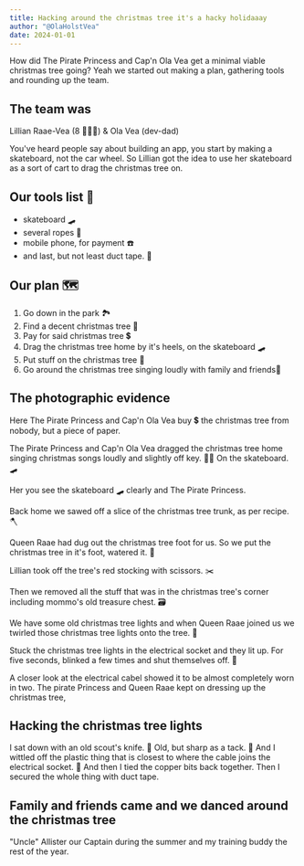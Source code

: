 ```yaml
---
title: Hacking around the christmas tree it's a hacky holidaaay
author: "@OlaHolstVea"
date: 2024-01-01
---
```


How did The Pirate Princess and Cap'n Ola Vea get a minimal viable christmas tree going?
Yeah we started out making a plan, gathering tools and rounding up the team.

## The team was

Lillian Raae-Vea (8 🏴‍☠️👸) & Ola Vea (dev-dad)

You've heard people say about building an app, you start by making a skateboard, not the car wheel. So Lillian got the idea to use her skateboard as a sort of cart to drag the christmas tree on.


## Our tools list 🔧

- skateboard 🛹
- several ropes 🧶
- mobile phone, for payment ☎️
- and last, but not least duct tape. 💪

## Our plan 🗺️

1. Go down in the park 🏞️
2. Find a decent christmas tree 🌲
3. Pay for said christmas tree 💲
4. Drag the christmas tree home by it's heels, on the skateboard 🛹
5. Put stuff on the christmas tree 🌟
6. Go around the christmas tree singing loudly with family and friends🎵

## The photographic evidence

Here The Pirate Princess and Cap'n Ola Vea buy 💲 the christmas tree from nobody, but a piece of paper.

[](https://pbs.twimg.com/media/GCw7PFPXUAAzZV2?format=jpg&name=medium)

The Pirate Princess and Cap'n Ola Vea dragged the christmas tree home singing christmas songs loudly and slightly off key. 🔑🎵 On the skateboard. 🛹

[](https://pbs.twimg.com/media/GCw7aCvWoAAlJPf?format=jpg&name=small)

Her you see the skateboard 🛹 clearly and The Pirate Princess.

[](https://pbs.twimg.com/media/GCw8uakWkAEdfYA?format=jpg&name=small)

Back home we sawed off a slice of the christmas tree trunk, as per recipe. 🪓

[](https://pbs.twimg.com/media/GCw7iTJWUAAlV3x?format=jpg&name=medium)


Queen Raae had dug out the christmas tree foot for us. So we put the christmas tree in it's foot, watered it. 🌊

Lillian took off the tree's red stocking with scissors. ✂️

[](https://pbs.twimg.com/media/GCw7mDIWUAAk09Y?format=jpg&name=900x900)


Then we removed all the stuff that was in the christmas tree's corner including mommo's old treasure chest. 🗃️

We have some old christmas tree lights and when Queen Raae joined us we twirled those christmas tree lights onto the tree. 🚦

Stuck the christmas tree lights in the electrical socket and they lit up. For five seconds, blinked a few times and shut themselves off. 🚨

A closer look at the electrical cabel showed it to be almost completely worn in two. The pirate Princess and Queen Raae kept on dressing up the christmas tree,


## Hacking the christmas tree lights

I sat down with an old scout's knife. 🔪 Old, but sharp as a tack. 🌮 And I wittled off the plastic thing that is closest to where the cable joins the electrical socket. 🔌 And then I tied the copper bits back together. Then I secured the whole thing with duct tape.


## Family and friends came and we danced around the christmas tree

"Uncle" Allister our Captain during the summer and my training buddy the rest of the year.

[](https://pbs.twimg.com/media/GCw8rmFXIAA9fZt?format=jpg&name=small)